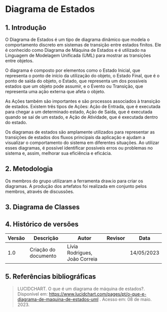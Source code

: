 # Diagrama de Estados

## 1. Introdução

O Diagrama de Estados é um tipo de diagrama dinâmico que modela o comportamento discreto em sistemas de transição entre estados finitos. Ele é conhecido como Diagrama de Máquina de Estados e é utilizado na Linguagem de Modelagem Unificada (UML) para mostrar as transições entre objetos. 

O diagrama é composto por elementos como o Estado Inicial, que representa o ponto de início da utilização do objeto, o Estado Final, que é o ponto de saída do objeto, o Estado, que representa um dos possíveis estados que um objeto pode assumir, e o Evento ou Transição, que representa uma ação externa que afeta o objeto. 

As Ações também são importantes e são processos associados à transição de estados. Existem três tipos de Ações: Ação de Entrada, que é executada para chegar a um determinado estado, Ação de Saída, que é executada quando se sai de um estado, e Ação de Atividade, que é executada dentro do estado. 

Os diagramas de estados são amplamente utilizados para representar as transições de estados dos fluxos principais da aplicação e ajudam a visualizar o comportamento do sistema em diferentes situações. Ao utilizar esses diagramas, é possível identificar possíveis erros ou problemas no sistema e, assim, melhorar sua eficiência e eficácia.

## 2. Metodologia

Os membros do grupo utilizaram a ferramenta draw.io para criar os diagramas. A produção dos artefatos foi realizada em conjunto pelos membros, através de discussões.

## 3. Diagrama de Classes



## 4. Histórico de versões

| Versão | Descrição            | Autor           | Revisor           | Data           |
| ------ | -------------------- | --------------- | ----------------- | -------------- |
| 1.0    | Criação do documento | Lívia Rodrigues, João Correia |  | 14/05/2023 |

## 5. Referências bibliográficas

> LUCIDCHART. O que é um diagrama de máquina de estados?. Disponível em: https://www.lucidchart.com/pages/pt/o-que-e-diagrama-de-maquina-de-estados-uml . Acesso em: 08 de maio. 2023.
